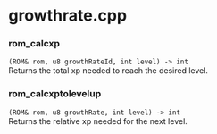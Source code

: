 # growthrate.cpp
### rom_calcxp
`(ROM& rom, u8 growthRateId, int level) -> int`  
Returns the total xp needed to reach the desired level.
### rom_calcxptolevelup
`(ROM& rom, u8 growthRate, int level) -> int`  
Returns the relative xp needed for the next level.

